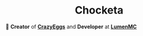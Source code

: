 <h1 align="center">Chocketa</h1>

🌱 **Creator** of **[CrazyEggs](https://www.spigotmc.org/resources/1-20-crazyeggs.111676/)** and **Developer** at **[LumenMC](https://lumenmc.org)**

  
